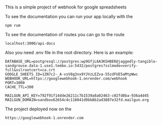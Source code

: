 This is a simple project of webhook for google spreadsheets

To see the documentation you can run your app locally with the

```npm rum```

To see the documentation of routes you can go to the route

```localhost:3000/api-docs```

Also you need .env file in the root directory. Here is an example:

```angular2html
DATABASE_URL=postgresql://postgres:wp9GfjL6A3KSH8EK@jaggedly-tangible-sandgrouse.data-1.use1.tembo.io:5432/postgres?sslmode=verify-full&sslrootcert=ca.crt
GOOGLE_SHEETS_ID=1ZN7c2-_A-vsV8g3nx9YJVzLEZva-55zdFUE5aMtpWwc
WEBHOOK_URL=https://googlewebhook-1.onrender.com/webhook
PORT=3000
CACHE_TTL=300

MAILGUN_API_KEY=792f91f14dde26211c7b1539a8a02463-c02fd0ba-936a4d45
MAILGUN_DOMAIN=sandbox62654c4c118041d9bb8b2ad3887e32fd.mailgun.org
```

The project deployed now on the 
```angular2html
https://googlewebhook-1.onrender.com
```